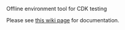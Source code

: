 Offline environment tool for CDK testing

Please see [this wiki page](https://github.com/charmed-kubernetes/bundle/wiki/Running-CDK-in-a-restricted-environment#the-cdk-offline-test-harness) for documentation.
